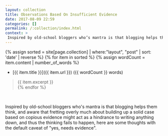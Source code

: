 ```yaml
---
layout: collection
title: Observations Based On Insufficient Evidence
date: 2017-08-09 22:59
categories: []
permalink: /:collection/index.html
context: >
 Inspired by old-school bloggers who’s mantra is that blogging helps them think, and aware that fretting overly much about building up a solid case based on copious evidence might act as a hindrance to writing anything down, and thus the thinking fails to happen, here are some thoughts with the default caveat of “yes, needs evidence”.
---
```


{% assign sorted = site[page.collection] | where:"layout", "post" | sort: 'date' | reverse %}
{% for item in sorted %}
  {% assign wordCount = item.content | number_of_words %}
* [{{ item.title }}]({{ item.url }}) ({{ wordCount }} words)
> {{ item.excerpt }}  
{% endfor %}

<br>

Inspired by old-school bloggers who's mantra is that blogging helps them think, and aware that fretting overly much about building up a solid case based on copious evidence might act as a hindrance to writing anything down, and thus the thinking fails to happen, here are some thoughts with the default caveat of "yes, needs evidence".
